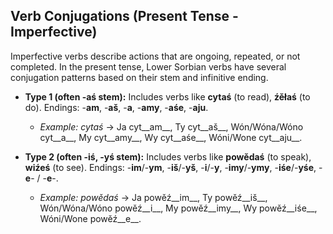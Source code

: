 ## Verb Conjugations (Present Tense - Imperfective)

Imperfective verbs describe actions that are ongoing, repeated, or not completed. In the present tense, Lower Sorbian verbs have several conjugation patterns based on their stem and infinitive ending.

*   __Type 1 (often -aś stem):__ Includes verbs like __cytaś__ (to read), __źěłaś__ (to do). Endings: -__am__, -__aš__, -__a__, -__amy__, -__aśe__, -__aju__.
    
    *   _Example: cytaś_ -&gt; Ja cyt__am__, Ty cyt__aš__, Wón/Wóna/Wóno cyt__a__, My cyt__amy__, Wy cyt__aśe__, Wóni/Wone cyt__aju__.
    
    
    
*   __Type 2 (often -iś, -yś stem):__ Includes verbs like __powědaś__ (to speak), __wiźeś__ (to see). Endings: -__im__/-__ym__, -__iš__/-__yš__, -__i__/-__y__, -__imy__/-__ymy__, -__iśe__/-__yśe__, -__e__- / -__e__-.
    
    *   _Example: powědaś_ -&gt; Ja powěź__im__, Ty powěź__iš__, Wón/Wóna/Wóno powěź__i__, My powěź__imy__, Wy powěź__iśe__, Wóni/Wone powěź__e__.
    
    
    
